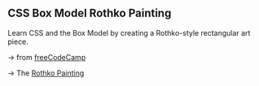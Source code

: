 ## CSS Box Model Rothko Painting

Learn CSS and the Box Model by creating a Rothko-style rectangular art piece.

&rarr; from [freeCodeCamp](https://www.freecodecamp.org/learn/2022/responsive-web-design/)

&rarr; The [Rothko Painting](https://fdromer.github.io/rothko_painting/)